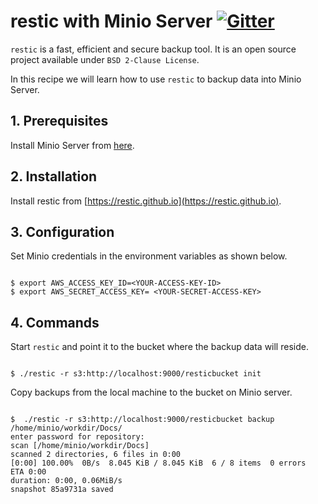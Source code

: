 # restic with Minio Server [![Gitter](https://badges.gitter.im/Join%20Chat.svg)](https://gitter.im/minio/minio?utm_source=badge&utm_medium=badge&utm_campaign=pr-badge&utm_content=badge)

`restic` is a fast, efficient and secure backup tool. It is an open source project available under ``BSD 2-Clause License``.

In this recipe we will learn how to use `restic` to backup data into Minio Server.

## 1. Prerequisites

Install Minio Server from [here](http://docs.minio.io/docs/minio).

## 2. Installation

Install restic from [https://restic.github.io](https://restic.github.io).

## 3. Configuration

Set Minio credentials in the environment variables as shown below.

```

$ export AWS_ACCESS_KEY_ID=<YOUR-ACCESS-KEY-ID>
$ export AWS_SECRET_ACCESS_KEY= <YOUR-SECRET-ACCESS-KEY>

```

## 4. Commands

Start `restic` and point it to the bucket where the backup data will reside.

```

$ ./restic -r s3:http://localhost:9000/resticbucket init

```

Copy backups from the local machine to the bucket on Minio server.  

```

$  ./restic -r s3:http://localhost:9000/resticbucket backup /home/minio/workdir/Docs/
enter password for repository:
scan [/home/minio/workdir/Docs]
scanned 2 directories, 6 files in 0:00
[0:00] 100.00%  0B/s  8.045 KiB / 8.045 KiB  6 / 8 items  0 errors  ETA 0:00
duration: 0:00, 0.06MiB/s
snapshot 85a9731a saved

```
